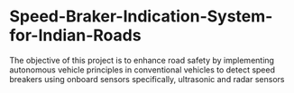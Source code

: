 # Speed-Braker-Indication-System-for-Indian-Roads
The objective of this project is to enhance road safety by implementing autonomous vehicle principles in conventional vehicles to detect speed breakers using onboard sensors specifically, ultrasonic and radar sensors
